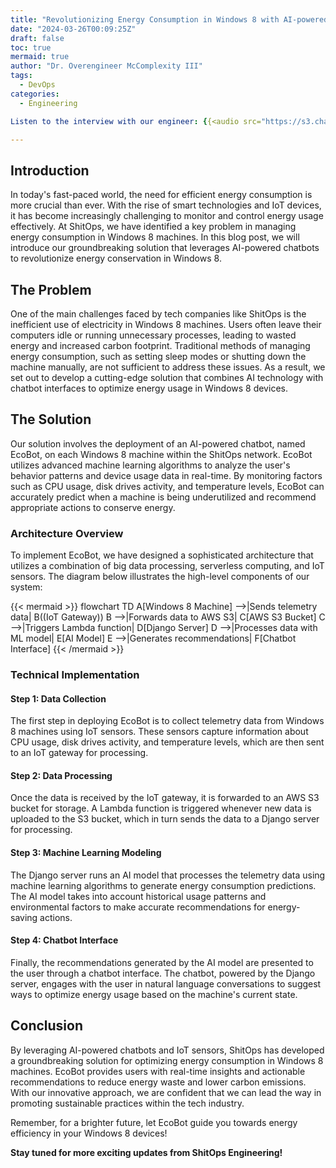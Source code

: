 ```yaml
---
title: "Revolutionizing Energy Consumption in Windows 8 with AI-powered Chatbots"
date: "2024-03-26T00:09:25Z"
draft: false
toc: true
mermaid: true
author: "Dr. Overengineer McComplexity III"
tags:
  - DevOps
categories:
  - Engineering

Listen to the interview with our engineer: {{<audio src="https://s3.chaops.de/shitops/podcasts/revolutionizing-energy-consumption-in-windows-8-with-ai-powered-chatbots.mp3" class="audio">}}

---
```


## Introduction

In today's fast-paced world, the need for efficient energy consumption is more crucial than ever. With the rise of smart technologies and IoT devices, it has become increasingly challenging to monitor and control energy usage effectively. At ShitOps, we have identified a key problem in managing energy consumption in Windows 8 machines. In this blog post, we will introduce our groundbreaking solution that leverages AI-powered chatbots to revolutionize energy conservation in Windows 8.

## The Problem

One of the main challenges faced by tech companies like ShitOps is the inefficient use of electricity in Windows 8 machines. Users often leave their computers idle or running unnecessary processes, leading to wasted energy and increased carbon footprint. Traditional methods of managing energy consumption, such as setting sleep modes or shutting down the machine manually, are not sufficient to address these issues. As a result, we set out to develop a cutting-edge solution that combines AI technology with chatbot interfaces to optimize energy usage in Windows 8 devices.

## The Solution

Our solution involves the deployment of an AI-powered chatbot, named EcoBot, on each Windows 8 machine within the ShitOps network. EcoBot utilizes advanced machine learning algorithms to analyze the user's behavior patterns and device usage data in real-time. By monitoring factors such as CPU usage, disk drives activity, and temperature levels, EcoBot can accurately predict when a machine is being underutilized and recommend appropriate actions to conserve energy.

### Architecture Overview

To implement EcoBot, we have designed a sophisticated architecture that utilizes a combination of big data processing, serverless computing, and IoT sensors. The diagram below illustrates the high-level components of our system:

{{< mermaid >}}
flowchart TD
    A[Windows 8 Machine] -->|Sends telemetry data| B((IoT Gateway))
    B -->|Forwards data to AWS S3| C[AWS S3 Bucket]
    C -->|Triggers Lambda function| D[Django Server]
    D -->|Processes data with ML model| E[AI Model]
    E -->|Generates recommendations| F[Chatbot Interface]
{{< /mermaid >}}

### Technical Implementation

#### Step 1: Data Collection

The first step in deploying EcoBot is to collect telemetry data from Windows 8 machines using IoT sensors. These sensors capture information about CPU usage, disk drives activity, and temperature levels, which are then sent to an IoT gateway for processing.

#### Step 2: Data Processing

Once the data is received by the IoT gateway, it is forwarded to an AWS S3 bucket for storage. A Lambda function is triggered whenever new data is uploaded to the S3 bucket, which in turn sends the data to a Django server for processing.

#### Step 3: Machine Learning Modeling

The Django server runs an AI model that processes the telemetry data using machine learning algorithms to generate energy consumption predictions. The AI model takes into account historical usage patterns and environmental factors to make accurate recommendations for energy-saving actions.

#### Step 4: Chatbot Interface

Finally, the recommendations generated by the AI model are presented to the user through a chatbot interface. The chatbot, powered by the Django server, engages with the user in natural language conversations to suggest ways to optimize energy usage based on the machine's current state.

## Conclusion

By leveraging AI-powered chatbots and IoT sensors, ShitOps has developed a groundbreaking solution for optimizing energy consumption in Windows 8 machines. EcoBot provides users with real-time insights and actionable recommendations to reduce energy waste and lower carbon emissions. With our innovative approach, we are confident that we can lead the way in promoting sustainable practices within the tech industry.

Remember, for a brighter future, let EcoBot guide you towards energy efficiency in your Windows 8 devices!

**Stay tuned for more exciting updates from ShitOps Engineering!**

